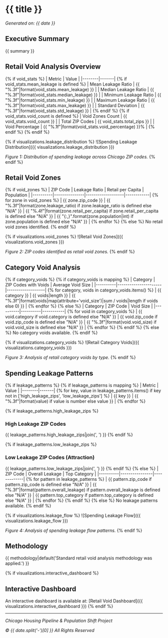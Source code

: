 # {{ title }}

*Generated on: {{ date }}*

## Executive Summary

{{ summary }}

## Retail Void Analysis Overview

{% if void_stats %}
| Metric | Value |
|--------|-------|
{% if void_stats.mean_leakage is defined %}
| Mean Leakage Ratio | {{ "%.3f"|format(void_stats.mean_leakage) }} |
| Median Leakage Ratio | {{ "%.3f"|format(void_stats.median_leakage) }} |
| Minimum Leakage Ratio | {{ "%.3f"|format(void_stats.min_leakage) }} |
| Maximum Leakage Ratio | {{ "%.3f"|format(void_stats.max_leakage) }} |
| Standard Deviation | {{ "%.3f"|format(void_stats.std_leakage) }} |
{% endif %}
{% if void_stats.void_count is defined %}
| Void Zones Count | {{ void_stats.void_count }} |
| Total ZIP Codes | {{ void_stats.total_zips }} |
| Void Percentage | {{ "%.1f"|format(void_stats.void_percentage) }}% |
{% endif %}
{% endif %}

{% if visualizations.leakage_distribution %}
![Spending Leakage Distribution]({{ visualizations.leakage_distribution }})

*Figure 1: Distribution of spending leakage across Chicago ZIP codes.*
{% endif %}

## Retail Void Zones

{% if void_zones %}
| ZIP Code | Leakage Ratio | Retail per Capita | Population |
|----------|---------------|-------------------|------------|
{% for zone in void_zones %}
| {{ zone.zip_code }} | {{ "%.3f"|format(zone.leakage_ratio) if zone.leakage_ratio is defined else "N/A" }} | {{ "%.4f"|format(zone.retail_per_capita) if zone.retail_per_capita is defined else "N/A" }} | {{ "{:,}".format(zone.population|int) if zone.population is defined else "N/A" }} |
{% endfor %}
{% else %}
No retail void zones identified.
{% endif %}

{% if visualizations.void_zones %}
![Retail Void Zones]({{ visualizations.void_zones }})

*Figure 2: ZIP codes identified as retail void zones.*
{% endif %}

## Category Void Analysis

{% if category_voids %}
{% if category_voids is mapping %}
| Category | ZIP Codes with Voids | Average Void Size |
|----------|----------------------|-------------------|
{% for category, voids in category_voids.items() %}
| {{ category }} | {{ voids|length }} | {{ "%.3f"|format(voids|map(attribute='void_size')|sum / voids|length if voids else 0) }} |
{% endfor %}
{% else %}
| Category | ZIP Code | Void Size |
|----------|----------|-----------|
{% for void in category_voids %}
| {{ void.category if void.category is defined else "N/A" }} | {{ void.zip_code if void.zip_code is defined else "N/A" }} | {{ "%.3f"|format(void.void_size) if void.void_size is defined else "N/A" }} |
{% endfor %}
{% endif %}
{% else %}
No category voids available.
{% endif %}

{% if visualizations.category_voids %}
![Retail Category Voids]({{ visualizations.category_voids }})

*Figure 3: Analysis of retail category voids by type.*
{% endif %}

## Spending Leakage Patterns

{% if leakage_patterns %}
{% if leakage_patterns is mapping %}
| Metric | Value |
|--------|-------|
{% for key, value in leakage_patterns.items() if key not in ['high_leakage_zips', 'low_leakage_zips'] %}
| {{ key }} | {{ "%.3f"|format(value) if value is number else value }} |
{% endfor %}

{% if leakage_patterns.high_leakage_zips %}
### High Leakage ZIP Codes

{{ leakage_patterns.high_leakage_zips|join(', ') }}
{% endif %}

{% if leakage_patterns.low_leakage_zips %}
### Low Leakage ZIP Codes (Attraction)

{{ leakage_patterns.low_leakage_zips|join(', ') }}
{% endif %}
{% else %}
| ZIP Code | Overall Leakage | Top Category |
|----------|----------------|-------------|
{% for pattern in leakage_patterns %}
| {{ pattern.zip_code if pattern.zip_code is defined else "N/A" }} | {{ "%.3f"|format(pattern.overall_leakage) if pattern.overall_leakage is defined else "N/A" }} | {{ pattern.top_category if pattern.top_category is defined else "N/A" }} |
{% endfor %}
{% endif %}
{% else %}
No leakage patterns available.
{% endif %}

{% if visualizations.leakage_flow %}
![Spending Leakage Flow]({{ visualizations.leakage_flow }})

*Figure 4: Analysis of spending leakage flow patterns.*
{% endif %}

## Methodology

{{ methodology|default('Standard retail void analysis methodology was applied.') }}

{% if visualizations.interactive_dashboard %}
## Interactive Dashboard

An interactive dashboard is available at: [Retail Void Dashboard]({{ visualizations.interactive_dashboard }})
{% endif %}

---

*Chicago Housing Pipeline & Population Shift Project*

*© {{ date.split('-')[0] }} All Rights Reserved*
